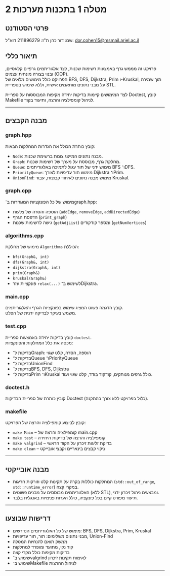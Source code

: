 # מטלה 1 בתכנות מערכות 2

## פרטי הסטודנט

שם: דור כהן 
ת"ז: 211896279 
דוא"ל: dor.cohen15@msmail.ariel.ac.il


## תיאור כללי

פרויקט זה מממש גרף באמצעות רשימות שכנות, לצד אלגוריתמים גרפיים קלאסיים, ובנוי בצורה מונחית עצמים (OOP).  
הפרויקט כולל מימושים מלאים של BFS, DFS, Dijkstra, Prim ו-Kruskal, תוך שמירה על מבני נתונים מותאמים אישית, וללא שימוש בספריית STL.

לצד המימושים קיימות בדיקות יחידה מקיפות המבוססות על ספריית Doctest, קובץ Makefile לניהול קומפילציה והרצה, ותיעוד בקוד.

---

## מבנה הקבצים

### graph.hpp  
קובץ כותרת הכולל את הגדרות המחלקות הבאות:
- `Node`: מבנה נתונים המייצג צומת ברשימת שכנות.
- `Graph`: מחלקת גרף, מבוססת על מערך של רשימות שכנות.
- `Queue`: מימוש ידני של תור עגול לתמיכה באלגוריתמים BFS ו־DFS.
- `PriorityQueue`: מימוש תור עדיפויות לצורך Dijkstra ו־Prim.
- `UnionFind`: מימוש מבנה נתונים לאיחוד קבוצות, עבור Kruskal.

### graph.cpp  
מימוש של כל הפונקציות המוגדרות ב־graph.hpp:
- הוספה והסרה של צלעות (`addEdge`, `removeEdge`, `addDirectedEdge`)
- הדפסת הגרף (`print_graph`)
- גישה לרשימות שכנות (`getAdjList`) ומספר קודקודים (`getNumVertices`)

### algorithms.cpp  
מימוש של מחלקת `Algorithms` הכוללת:
- `bfs(Graph&, int)`
- `dfs(Graph&, int)`
- `dijkstra(Graph&, int)`
- `prim(Graph&)`
- `kruskal(Graph&)`
- פונקציית עזר `relax(...)` לשימוש ב־Dijkstra.

### main.cpp  
קובץ הדגמה פשוט המציג שימוש בפונקציות הגרף והאלגוריתמים.  
משמש בעיקר לבדיקה ידנית של הפלט.

### test.cpp  
קובץ בדיקות יחידה באמצעות ספריית `doctest`.  
מכסה את כלל המחלקות והפונקציות:
- בדיקות ל־Graph: הוספה, הסרה, קלט שגוי
- בדיקות ל־Queue ו־PriorityQueue
- בדיקות ל־UnionFind
- בדיקות ל־BFS, DFS, Dijkstra
- בדיקות ל־Prim ו־Kruskal כולל גרפים מנותקים, קודקוד בודד, קלט שגוי ועוד.

### doctest.h  
קובץ כותרת של ספריית הבדיקות Doctest (כלול בפרויקט ללא צורך בהתקנה).

### makefile  
קובץ לביצוע קומפילציה והרצה של הפרויקט:
- `make Main` – קומפילציה והרצה של main.cpp
- `make test` – קומפילציה והרצה של בדיקות היחידה
- `make valgrind` – בדיקת זליגות זיכרון על הקוד הראשי
- `make clean` – ניקוי קבצים בינאריים וקבצי אובייקט

---

## מבנה אובייקטי

- המחלקות כוללות בקרה על תקינות קלט וזורקות חריגות (`std::out_of_range`, `std::runtime_error`) במקרי קצה.
- האלגוריתמים מבוססים על מבנים פשוטים (ללא STL), ומבצעים ניהול זיכרון ידני.
- תיעוד מפורט קיים בכל פונקציה, כולל הערות פנימיות באנגלית בלבד.

---

## דרישות שבוצעו

- מימוש של כל האלגוריתמים הנדרשים: BFS, DFS, Dijkstra, Prim, Kruskal
- מבני נתונים משלימים: תור, תור עדיפויות, Union-Find
- ממשק תואם להנחיות המטלה
- קוד נקי, מתועד ומופרד למחלקות
- בדיקות מקיפות כולל מקרי קצה
- שימוש ב־valgrind לאימות תקינות זיכרון
- שימוש ב־Makefile לניהול ההרצות

---

